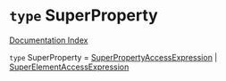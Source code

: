 # `type` SuperProperty

[Documentation Index](../README.md)

`type` SuperProperty = [SuperPropertyAccessExpression](../interface.SuperPropertyAccessExpression/README.md) | [SuperElementAccessExpression](../interface.SuperElementAccessExpression/README.md)